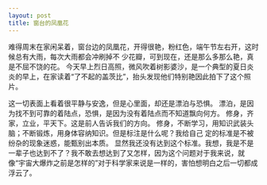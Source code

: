 ```yaml
---
layout: post
title: 窗台的凤凰花
---
```

难得周末在家闲呆着，窗台边的凤凰花，开得很艳，粉红色，端午节左右开，这时候总有大雨，每次大雨都会冲刷掉不 少花瓣，可到现在，还是那么多那么艳，真是不屈不饶的花。
今天早上烈日高照，微风吹着树影婆沙，是一个典型的夏日炎炎的早上，在家读着“了不起的盖茨比”，抬头发现他们特别艳因此拍下了这个照片。

这一切表面上看着很平静与安逸，但是心里面，却还是漂泊与恐惧。
漂泊，是因为找不到可靠的着陆点，恐惧，是因为没有着陆点而不知道飘向何方。
修身，齐家，立业，平天下。这是前人告诉我们的方向。
修身，不断学习，用知识武装头脑；不断锻炼，用身体容纳知识。但是标注是什么呢？我给自己 定的标准是不被纷杂的现象迷惑，能甄别出本质。
显然我还没有达到这个标准。我想，我是不是一辈子也达到不了？我不敢去想达到了又怎样，因为这个问题对于我来说，就像“宇宙大爆炸之前是怎样的”对于科学家来说是一样的，害怕想明白之后一切都成浮云了。

